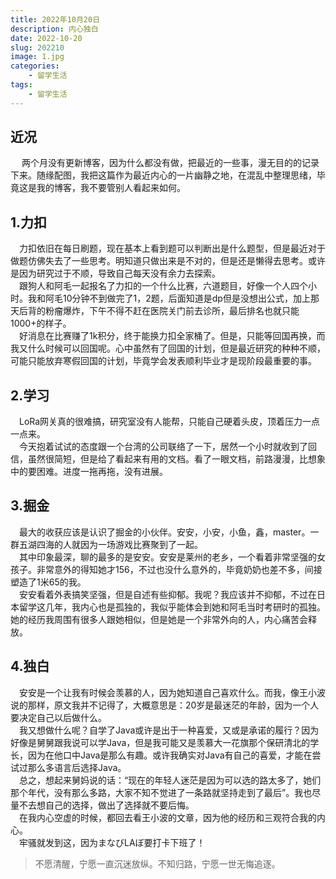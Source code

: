 ```yaml
---
title: 2022年10月20日
description: 内心独白
date: 2022-10-20
slug: 202210
image: 1.jpg
categories:
    - 留学生活
tags:
    - 留学生活
---
```

## 近况
&emsp; 两个月没有更新博客，因为什么都没有做，把最近的一些事，漫无目的的记录下来。随缘配图，我把这篇作为最近内心的一片幽静之地，在混乱中整理思绪，毕竟这是我的博客，我不要管别人看起来如何。

## 1.力扣
&emsp;力扣依旧在每日刷题，现在基本上看到题可以判断出是什么题型，但是最近对于做题仿佛失去了一些思考。明知道只做出来是不对的，但是还是懒得去思考。或许是因为研究过于不顺，导致自己每天没有余力去探索。  
&emsp;跟狗人和阿毛一起报名了力扣的一个什么比赛，六道题目，好像一个人四个小时。我和阿毛10分钟不到做完了1，2题，后面知道是dp但是没想出公式，加上那天后背的粉瘤爆炸，下午不得不赶在医院关门前去诊所，最后排名也就只能1000+的样子。  
&emsp;好消息在比赛赚了1k积分，终于能换力扣全家桶了。但是，只能等回国再换，而我又什么时候可以回国呢。心中虽然有了回国的计划，但是最近研究的种种不顺，可能只能放弃寒假回国的计划，毕竟学会发表顺利毕业才是现阶段最重要的事。
## 2.学习
&emsp;LoRa网关真的很难搞，研究室没有人能帮，只能自己硬着头皮，顶着压力一点一点来。  
&emsp;今天抱着试试的态度跟一个台湾的公司联络了一下，居然一个小时就收到了回信，虽然很简短，但是给了看起来有用的文档。看了一眼文档，前路漫漫，比想象中的要困难。进度一拖再拖，没有进展。
## 3.掘金
&emsp;最大的收获应该是认识了掘金的小伙伴。安安，小安，小鱼，鑫，master。一群五湖四海的人就因为一场游戏比赛聚到了一起。  
&emsp;其中印象最深，聊的最多的是安安。安安是莱州的老乡，一个看着非常坚强的女孩子。非常意外的得知她才156，不过也没什么意外的，毕竟奶奶也差不多，间接塑造了1米65的我。  
&emsp;安安看着外表搞笑坚强，但是自述有些抑郁。我呢？我应该并不抑郁，不过在日本留学这几年，我内心也是孤独的，我似乎能体会到她和阿毛当时考研时的孤独。她的经历我周围有很多人跟她相似，但是她是一个非常外向的人，内心痛苦会释放。  
## 4.独白
&emsp;安安是一个让我有时候会羡慕的人，因为她知道自己喜欢什么。而我，像王小波说的那样，原文我并不记得了，大概意思是：20岁是最迷茫的年龄，因为一个人要决定自己以后做什么。  
&emsp;我又想做什么呢？自学了Java或许是出于一种喜爱，又或是承诺的履行？因为好像是舅舅跟我说可以学Java，但是我可能又是羡慕大一花旗那个保研清北的学长，因为在他口中Java是那么有趣。或许我确实对Java有自己的喜爱，才能在尝试过那么多语言后选择Java。  
&emsp;总之，想起来舅妈说的话：“现在的年轻人迷茫是因为可以选的路太多了，她们那个年代，没有那么多路，大家不知不觉进了一条路就坚持走到了最后”。我也尽量不去想自己的选择，做出了选择就不要后悔。  
&emsp;在我内心空虚的时候，都回去看王小波的文章，因为他的经历和三观符合我的内心。  
&emsp;牢骚就发到这，因为まなびLAぼ要打卡下班了！

> 不愿清醒，宁愿一直沉迷放纵。不知归路，宁愿一世无悔追逐。